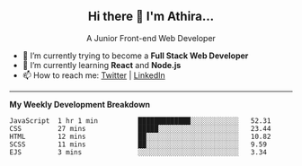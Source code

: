  
<h2 align="center">Hi there 👋 I'm Athira...</h2>
<p align="center">
  A Junior Front-end Web Developer
</p>

- 🔭 I’m currently trying to become a **Full Stack Web Developer**
- 🌱 I’m currently learning **React** and **Node.js**
- 📫 How to reach me: [Twitter](https://twitter.com/athira_tj) | [LinkedIn](https://www.linkedin.com/in/athiratj/)

<!--

Here are some ideas to get you started:

- 🔭 I’m currently working on ...
- 🌱 I’m currently learning 
- 🤔 I’m looking for help with ...
- 📫 How to reach me: 
- 😄 Pronouns: ...
- ⚡ Fun fact: ...
-->
-------

**My Weekly Development Breakdown**

<!--START_SECTION:waka-->
```text
JavaScript  1 hr 1 min          █████████████░░░░░░░░░░░░   52.31 
CSS         27 mins             █████░░░░░░░░░░░░░░░░░░░░   23.44 
HTML        12 mins             ██░░░░░░░░░░░░░░░░░░░░░░░   10.82 
SCSS        11 mins             ██░░░░░░░░░░░░░░░░░░░░░░░   9.59 
EJS         3 mins              ░░░░░░░░░░░░░░░░░░░░░░░░░   3.34
```
<!--END_SECTION:waka-->

